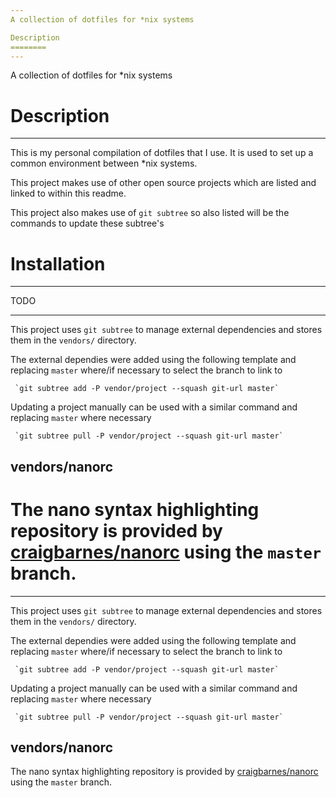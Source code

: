 ```yaml
---
A collection of dotfiles for *nix systems

Description
========
---
```

A collection of dotfiles for *nix systems

Description
========
---

This is my personal compilation of dotfiles that I use. It is used to set up a common environment between *nix systems.

This project makes use of other open source projects which are listed and linked to within this readme. 

This project also makes use of `git subtree` so also listed will be the commands to update these subtree's


Installation
========
---
TODO


---

This project uses `git subtree` to manage external dependencies and stores them in the `vendors/` directory.

The external dependies were added using the following template and replacing `master` where/if necessary to select the branch to link to

     `git subtree add -P vendor/project --squash git-url master`

Updating a project manually can be used with a similar command and replacing `master` where necessary

     `git subtree pull -P vendor/project --squash git-url master`


vendors/nanorc
--------------------

The nano syntax highlighting repository is provided by [craigbarnes/nanorc](https://github.com/craigbarnes/nanorc) using the `master` branch. 
========
---

This project uses `git subtree` to manage external dependencies and stores them in the `vendors/` directory.

The external dependies were added using the following template and replacing `master` where/if necessary to select the branch to link to

     `git subtree add -P vendor/project --squash git-url master`

Updating a project manually can be used with a similar command and replacing `master` where necessary

     `git subtree pull -P vendor/project --squash git-url master`


vendors/nanorc
--------------------

The nano syntax highlighting repository is provided by [craigbarnes/nanorc](https://github.com/craigbarnes/nanorc) using the `master` branch. 
